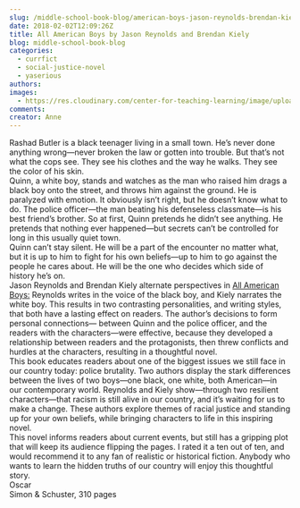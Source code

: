 ```yaml
---
slug: /middle-school-book-blog/american-boys-jason-reynolds-brendan-kiely
date: 2018-02-02T12:09:26Z
title: All American Boys by Jason Reynolds and Brendan Kiely
blog: middle-school-book-blog
categories:
  - currfict
  - social-justice-novel
  - yaserious
authors:
images:
  - https://res.cloudinary.com/center-for-teaching-learning/image/upload/v1659658088/All-American-Boys-201x300.jpg.jpg
comments:
creator: Anne
---
```


 Rashad Butler is a black teenager living in a small town. He’s never done anything wrong—never broken the law or gotten into trouble. But that’s not what the cops see. They see his clothes and the way he walks. They see the color of his skin.<br />Quinn, a white boy, stands and watches as the man who raised him drags a black boy onto the street, and throws him against the ground. He is paralyzed with emotion. It obviously isn’t right, but he doesn’t know what to do. The police officer—the man beating his defenseless classmate—is his best friend’s brother. So at first, Quinn pretends he didn’t see anything. He pretends that nothing ever happened—but secrets can’t be controlled for long in this usually quiet town.<br />Quinn can’t stay silent. He will be a part of the encounter no matter what, but it is up to him to fight for his own beliefs—up to him to go against the people he cares about. He will be the one who decides which side of history he’s on.<br />Jason Reynolds and Brendan Kiely alternate perspectives in <u>All American Boys:</u> Reynolds writes in the voice of the black boy, and Kiely narrates the white boy. This results in two contrasting personalities, and writing styles, that both have a lasting effect on readers. The author’s decisions to form personal connections— between Quinn and the police officer, and the readers with the characters—were effective, because they developed a relationship between readers and the protagonists, then threw conflicts and hurdles at the characters, resulting in a thoughtful novel.<br />This book educates readers about one of the biggest issues we still face in our country today: police brutality. Two authors display the stark differences between the lives of two boys—one black, one white, both American—in our contemporary world. Reynolds and Kiely show—through two resilient characters—that racism is still alive in our country, and it’s waiting for us to make a change. These authors explore themes of racial justice and standing up for your own beliefs, while bringing characters to life in this inspiring novel.<br />This novel informs readers about current events, but still has a gripping plot that will keep its audience flipping the pages. I rated it a ten out of ten, and would recommend it to any fan of realistic or historical fiction. Anybody who wants to learn the hidden truths of our country will enjoy this thoughtful story.<br />Oscar<br />Simon &amp; Schuster, 310 pages
